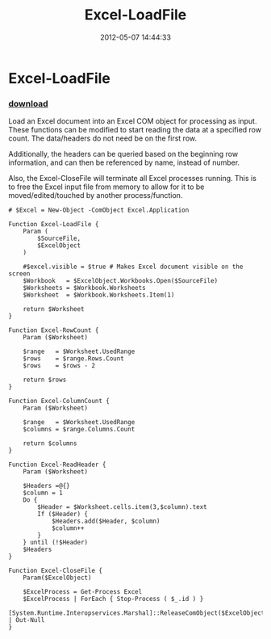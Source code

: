 ﻿---
pid:            3402
poster:         Vidrine
title:          Excel-LoadFile
date:           2012-05-07 14:44:33
format:         posh
parent:         0
parent:         0

---

# Excel-LoadFile

### [download](3402.ps1)

Load an Excel document into an Excel COM object for processing as input. These functions can be modified to start reading the data at a specified row count.  The data/headers do not need be on the first row.

Additionally, the headers can be queried based on the beginning row information, and can then be referenced by name, instead of number.

Also, the Excel-CloseFile will terminate all Excel processes running.  This is to free the Excel input file from memory to allow for it to be moved/edited/touched by another process/function.

```posh
# $Excel = New-Object -ComObject Excel.Application

Function Excel-LoadFile {
	Param (
		$SourceFile,
		$ExcelObject
	)
	
	#$excel.visible = $true # Makes Excel document visible on the screen
	$Workbook   = $ExcelObject.Workbooks.Open($SourceFile)
	$Worksheets = $Workbook.Worksheets
	$Worksheet  = $Workbook.Worksheets.Item(1)
	
	return $Worksheet		
}

Function Excel-RowCount {
	Param ($Worksheet)
	
	$range   = $Worksheet.UsedRange
	$rows    = $range.Rows.Count
	$rows    = $rows - 2
	
	return $rows
}

Function Excel-ColumnCount {
	Param ($Worksheet)
	
	$range   = $Worksheet.UsedRange
	$columns = $range.Columns.Count
		
	return $columns
}

Function Excel-ReadHeader {
    Param ($Worksheet)
	
    $Headers =@{}
    $column = 1
    Do {
        $Header = $Worksheet.cells.item(3,$column).text
        If ($Header) {
            $Headers.add($Header, $column)
            $column++
        }
    } until (!$Header)
    $Headers
}

Function Excel-CloseFile {
	Param($ExcelObject)
	
	$ExcelProcess = Get-Process Excel
	$ExcelProcess | ForEach { Stop-Process ( $_.id ) }
	[System.Runtime.Interopservices.Marshal]::ReleaseComObject($ExcelObject) | Out-Null
}
```
